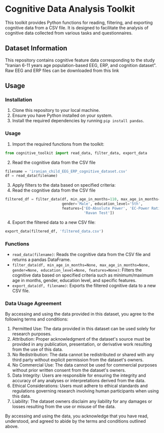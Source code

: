 # Cognitive Data Analysis Toolkit

This toolkit provides Python functions for reading, filtering, and exporting cognitive data from a CSV file. It is designed to facilitate the analysis of cognitive data collected from various tasks and questionnaires.

## Dataset Information
This repository contains cognitive feature data corresponding to the study "Iranian 6-11 years age population-based EEG, ERP, and cognition dataset". Raw EEG and ERP files can be downloaded from this link
## Usage

### Installation

1. Clone this repository to your local machine.
2. Ensure you have Python installed on your system.
3. Install the required dependencies by running `pip install pandas`.

### Usage

1. Import the required functions from the toolkit:
```python
from cognitive_toolkit import read_data, filter_data, export_data
```
2. Read the cognitive data from the CSV file
```python
filename = 'iranian_child_EEG_ERP_cognitive_dataset.csv'
df = read_data(filename)
```
3. Apply filters to the data based on specified criteria:
2. Read the cognitive data from the CSV file
```python
filtered_df = filter_data(df, min_age_in_months=110, max_age_in_months=None,
                          gender='Male', education_level='5th',
                          features=['EO-Absolute Power', 'EC-Power Ratio',
                                    'Ravan Test'])
```
4. Export the filtered data to a new CSV file:
```python
export_data(filtered_df, 'filtered_data.csv')
```


### Functions

- `read_data(filename)`: Reads the cognitive data from the CSV file and returns a pandas DataFrame.
- `filter_data(df, min_age_in_months=None, max_age_in_months=None, gender=None, education_level=None, features=None)`: Filters the cognitive data based on specified criteria such as minimum/maximum age in months, gender, education level, and specific features.
- `export_data(df, filename)`: Exports the filtered cognitive data to a new CSV file.



### Data Usage Agreement

By accessing and using the data provided in this dataset, you agree to the following terms and
conditions:
1. Permitted Use: The data provided in this dataset can be used solely for research purposes.
2. Attribution: Proper acknowledgment of the dataset's source must be provided in any publication, presentation, or derivative work resulting from the use of this data.
3. No Redistribution: The data cannot be redistributed or shared with any third party without explicit permission from the dataset's owners.
4. No Commercial Use: The data cannot be used for commercial purposes without prior written consent from the dataset's owners.
5. Data Integrity: Users are responsible for ensuring the integrity and accuracy of any analyses or interpretations derived from the data.
6. Ethical Considerations: Users must adhere to ethical standards and regulations governing research involving human participants when using this data.
7. Liability: The dataset owners disclaim any liability for any damages or losses resulting from the use or misuse of the data.

By accessing and using the data, you acknowledge that you have read, understood, and agreed to abide
by the terms and conditions outlined above.


